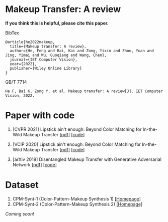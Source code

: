 # Makeup Transfer: A review

**If you think this is helpful, please cite this paper.**

BibTex

```
@article{he2022makeup,
  title={Makeup transfer: A review},
  author={He, Feng and Bai, Kai and Zong, Yixin and Zhou, Yuan and Jing, Yimai and Wu, Guoqiang and Wang, Chen},
  journal={IET Computer Vision},
  year={2022},
  publisher={Wiley Online Library}
}
```

GB/T 7714

```
He F, Bai K, Zong Y, et al. Makeup transfer: A review[J]. IET Computer Vision, 2022.
```



# Paper with code

1. [CVPR 2021] Lipstick ain't enough: Beyond Color Matching for In-the-Wild Makeup Transfer  [[pdf]]("https://arxiv.org/pdf/2104.01867v1.pdf") [[code]]("https://github.com/VinAIResearch/CPM")

2. [VCIP 2020] Lipstick ain't enough: Beyond Color Matching for In-the-Wild Makeup Transfer  [[pdf]]("https://arxiv.org/pdf/2009.07604v1.pdf") [[code]]("https://github.com/Jian-danai/Decompose-Distill-BeautyGAN")

3. [arXiv 2019] Disentangled Makeup Transfer with Generative Adversarial Network  [[pdf]]("https://arxiv.org/pdf/1907.01144v1.pdf") [[code]]("https://github.com/Honlan/DMT")

# Dataset

1.  CPM-Synt-1 (Color-Pattern-Makeup Synthesis 1) [[Homepage]]("https://github.com/VinAIResearch/CPM#datasets")
2.  CPM-Synt-2 (Color-Pattern-Makeup Synthesis 2) [[Homepage]]("https://github.com/VinAIResearch/CPM#datasets")



*Coming soon!*







